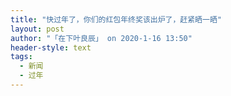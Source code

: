 ```yaml
---
title: "快过年了，你们的红包年终奖该出炉了，赶紧晒一晒"
layout: post
author: "「在下叶良辰」 on 2020-1-16 13:50"
header-style: text
tags:
  - 新闻
  - 过年
---
```


<head></head>
<body>
 <br>
</body>


